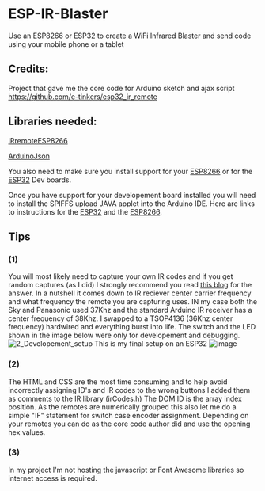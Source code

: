 # ESP-IR-Blaster
Use an ESP8266 or ESP32 to create a WiFi Infrared Blaster and send code using your mobile phone or a tablet

## Credits:
Project that gave me the core code for Arduino sketch and ajax script <https://github.com/e-tinkers/esp32_ir_remote>

## Libraries needed:
[IRremoteESP8266](https://github.com/crankyoldgit/IRremoteESP8266)

[ArduinoJson](https://github.com/bblanchon/ArduinoJson)

You also need to make sure you install support for your [ESP8266](https://randomnerdtutorials.com/how-to-install-esp8266-board-arduino-ide/) or for the [ESP32](https://randomnerdtutorials.com/installing-the-esp32-board-in-arduino-ide-windows-instructions/) Dev boards.

Once you have support for your developement board installed you will need to install the SPIFFS upload JAVA applet into the Arduino IDE. Here are links to instructions for the [ESP32](https://randomnerdtutorials.com/install-esp32-filesystem-uploader-arduino-ide/) and the [ESP8266](https://randomnerdtutorials.com/install-esp8266-filesystem-uploader-arduino-ide/).

## Tips
### (1)
You will most likely need to capture your own IR codes and if you get random captures (as I did) I strongly recommend you read [this blog](https://arduinoplusplus.wordpress.com/2015/11/22/large-button-remote-control-part-1-design-and-prototyping/) for the answer. In a nutshell it comes down to IR reciever center carrier frequency and what frequency the remote you are capturing uses. IN my case both the Sky and Panasonic used 37Khz and the standard Arduino IR receiver has a center frequency of 38Khz. I swapped to a TSOP4136 (36Khz center frequency) hardwired and everything burst into life. 
The switch and the LED shown in the image below were only for developement and debugging.
![2_Developement_setup](https://user-images.githubusercontent.com/20883620/131769679-007e9228-ec3f-4c8a-888a-9c588138fe0e.jpg)
This is my final setup on an ESP32
![image](https://user-images.githubusercontent.com/20883620/131770408-c979e788-0745-4e63-940a-e35e04b5d6c3.png)

### (2)
The HTML and CSS are the most time consuming and to help avoid incorrectly assigning ID's and IR codes to the wrong buttons I added them as comments to the IR library (irCodes.h) The DOM ID is the array index position. As the remotes are numerically grouped this also let me do a simple "IF" statement for switch case encoder assignment. Depending on your remotes you can do as the core code author did and use the opening hex values. 

### (3)
In my project I'm not hosting the javascript or Font Awesome libraries so internet access is required. 

